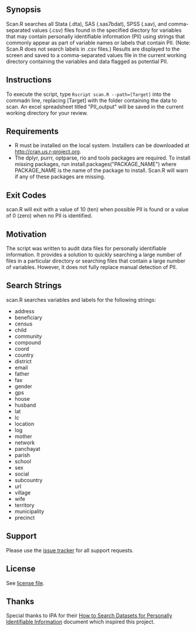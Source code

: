 ## Synopsis

Scan.R searches all Stata (.dta), SAS (.sas7bdat), SPSS (.sav), and comma-separated values (.csv) files found in the specified diectory for variables that may contain personally identifiable information (PII) using strings that commonly appear as part of variable names or labels that contain PII. (Note: Scan.R does not search labels in .csv files.) Results are displayed to the screen and saved to a comma-separated values file in the current working directory containing the variables and data flagged as potential PII.

## Instructions

To execute the script, type `Rscript scan.R --path=[Target]` into the commadn line, replacing [Target] with the folder containing the data to scan. An excel spreadsheet titled "PII_output" will be saved in the current working directory for your review.

## Requirements

* R must be installed on the local system. Installers can be downloaded at http://cran.us.r-project.org.
* The dplyr, purrr, optparse, rio and tools packages are required. To install missing packages, run install.packages("PACKAGE_NAME") where PACKAGE_NAME is the name of the package to install. Scan.R will warn if any of these packages are missing.

## Exit Codes
scan.R will exit with a value of 10 (ten) when possible PII is found or a value of 0 (zero) when no PII is identified.

## Motivation

The script was written to audit data files for personally identifiable information. It provides a solution to quickly searching a large number of files in a particular directory or searching files that contain a large number of variables. However, it does not fully replace manual detection of PII.

## Search Strings

scan.R searches variables and labels for the following strings:
 * address
 * beneficiary
 * census
 * child
 * community
 * compound
 * coord
 * country
 * district
 * email
 * father
 * fax
 * gender
 * gps
 * house
 * husband
 * lat
 * lc
 * location
 * log
 * mother
 * network
 * panchayat
 * parish
 * school
 * sex
 * social
 * subcountry
 * url
 * village
 * wife
 * territory
 * municipality
 * precinct

## Support

Please use the [issue tracker](https://github.com/J-PAL/PII-Scan/issues) for all support requests.

## License

See [license file](LICENSE.txt).

## Thanks
Special thanks to IPA for their [How to Search Datasets for Personally Identifiable Information](http://www.poverty-action.org/sites/default/files/Guideline_How-to-Search-Datasets-for-PII.pdf) document which inspired this project.
